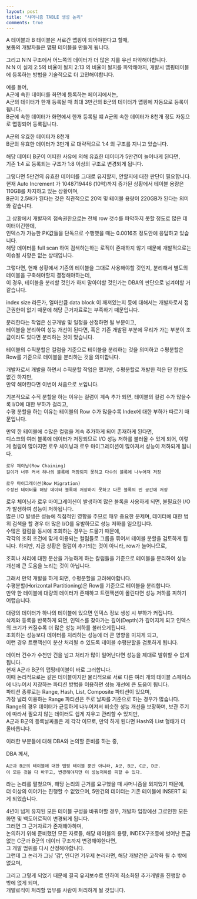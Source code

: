 ```yaml
---
layout: post
title: "샤머니즘 TABLE 생성 논리"
comments: true
---
```


A 테이블과 B 테이블은 서로간 맵핑이 되어야한다고 할때,  
보통의 개발자들은 맵핑 테이블을 만들게 됩니다.  

그리고 N:N 구조에서 어느쪽의 데이터가 더 많은 지를 우선 파악해야합니다.  
N:N 이 실제 2:5의 비율이 될지 2:13 의 비율이 될지를 파악해야지, 개발시 맵핑테이블에 등록하는 방법을 기술적으로 더 고민해야합니다.  

예를 들어,  
A군에 속한 데이터를 화면에 등록하는 페이지에서는,  
A군의 데이터가 한개 등록될 때 최대 3만건의 B군의 데이터가 맵핑에 자동으로 등록이 됩니다.  
B군에 속한 데이터가 화면에서 한개 등록될 떄 A군의 속한 데이터가 8천개 정도 자동으로 맵핑되어 등록됩니다.  

A군의 유효한 데이터가 8천개  
B군의 유효한 데이터가 3만개 로 대략적으로 1:4 의 구조를 지니고 있습니다.  

해당 데이터 B군이 어떠한 사유에 의해 유효한 데이터가 5만건이 늘어나게 된다면,  
기존 1:4 로 등록되는 구조가 1:8 이상의 구조로 변경되게 됩니다.  

그렇다면 5만건의 유효한 데이터를 그대로 유지할지, 안할지에 대한 판단이 필요합니다.  
현재 Auto Increment 가 1048719446 (10억)까지 증가된 상황에서 테이블 용량은 110GB를 차지하고 있는 상황이며,  
B군이 2.5배가 된다는 것은 직관적으로 20억 및 테이블 용량이 220GB가 된다는 의미와 같습니다.  

그 상황에서 개발자의 접속권한으로는 전체 row 갯수를 파악하지 못할 정도로 많은 데이터이긴한데,  
인덱스가 가능한 PK값들을 단독으로 수행했을 때는 0.0016초 정도안에 응답하고 있습니다.  
해당 데이터를 full scan 하여 검색하는하는 로직이 존재하지 않기 때문에 개발적으로는 이슈될 사항은 없는 상태입니다.  

그렇다면, 현재 상황에서 기존의 테이블을 그대로 사용해야할 것인지, 분리해서 별도의 테이블을 구축해야할지 결정해야하는데,  
이 경우, 테이블을 분리할 것인가 하지 말아야할 것인가는 DBA의 판단으로 넘겨야할 거 같습니다.  

index size 라든가, 얼마만큼 data block 이 깨져있는지 등에 대해서는 개발자로서 접근권한이 없기 때문에 해당 근거자료로는 부족하기 때문입니다.  

분리한다는 작업은 신규개발 및 일정을 산정하면 될 부분이고,  
테이블을 분리하여 성능 개선이 된다면, 혹은 기존 개발된 부분에 무리가 가는 부분이 조금이라도 있다면 분리하는 것이 맞습니다.  

테이블의 수직분할은 컬럼을 기준으로 테이블을 분리하는 것을 의미하고 수평분할은 Row를 기준으로 테이블을 분리하는 것을 의미합니다.  

개발자로서 개발을 하면서 수직분할 작업은 했지만, 수평분할로 개발한 적은 단 한번도 없긴 하지만,  
만약 해야한다면 이번이 처음으로 보입니다.  

기본적으로 수직 분할을 하는 이유는 컬럼이 계속 추가 되면, 테이블의 컬럼 수가 많을수록 I/O에 대한 부하가 걸리고,  
수평 분할을 하는 이유는 테이블의 Row 수가 많을수록 Index에 대한 부하가 따르기 때문입니다.  

만약 한 테이블에 수많은 컬럼을 계속 추가하게 되어 존재하게 된다면,  
디스크의 여러 블록에 데이터가 저장되므로 I/O 성능 저하를 불러올 수 있게 되어, 이렇게 컬럼이 많아지면 로우 체이닝과 로우 마이그레이션이 많아져서 성능이 저하되게 됩니다.  

```
로우 체이닝(Row Chaining)
길이가 너무 커서 하나의 블록에 저장되지 못하고 다수의 블록에 나누어져 저장

로우 마이그레이션(Row Migration)
수정된 데이터를 해당 데이터 블록에 저장하지 못하고 다른 블록의 빈 공간에 저장
```

로우 체이닝과 로우 마이그레이션이 발생하여 많은 블록을 사용하게 되면, 불필요한 I/O가 발생하여 성능이 저하됩니다.  
많은 I/O 발생은 성능에 직접적인 영향을 주므로 매우 중요한 문제며, 데이터에 대한 범위 검색을 할 경우 더 많은 I/O를 유발하므로 성능 저하를 일으킵니다.  
수많은 컬럼을 동시에 조회하는 경우는 드물기 때문에,  
각각의 조회 조건에 맞게 이용되는 컬럼들로 그룹을 묶어서 테이블 분할을 검토하게 됩니다. 하지만, 지금 상황은 컬럼이 추가되는 것이 아니라, row가 늘어나므로,  

조회나 처리에 대한 분산을 가능하게 하는 칼럼들을 기준으로 테이블을 분리하여 성능 개선에 큰 도움을 노리는 것이 아닙니다.  

그래서 만약 개발을 하게 되면, 수평분할을 고려해야합니다.  
수평분할(Horizontal Partitioning)은 Row를 기준으로 테이블을 분리합니다.  
만약 한 테이블에 대량의 데이터가 존재하고 트랜잭션이 몰린다면 성능 저하를 피하기 어렵습니다.  

대량의 데이터가 하나의 테이블에 있으면 인덱스 정보 생성 시 부하가 커집니다.  
삭제와 등록을 반복하게 되면, 인덱스를 찾아가는 깊이(Depth)가 깊어지게 되고 인덱스의 크기가 커질수록 더 많은 성능 저하를 불러오게됩니다.  
조회하는 성능보다 데이터를 처리하는 성능에 더 큰 영향을 미치게 되고,  
이런 경우 트랜잭션이 분산 처리될 수 있도록 테이블 수평분할을 검토하게 됩니다.  

데이터 건수가 수천만 건을 넘고 처리가 많이 일어난다면 성능을 제대로 발휘할 수 없게 됩니다.  
현재 A군과 B군의 맵핑테이블이 바로 그러합니다.  
이때 논리적으로는 같은 테이블이지만 물리적으로 서로 다른 여러 개의 테이블 스페이스에 나누어서 저장하는 파티션 방법을 이용하면 성능 개선에 큰 도움이 됩니다.  
파티션 종류로는 Range, Hash, List, Composite 파티션이 있으며,  
가장 널리 이용하는 Range 파티션은 주로 날짜를 기준으로 하는 경우가 많습니다.  
Range의 경우 데이터가 균등하게 나누어져서 비슷한 성능 개선을 보장하며, 보관 주기에 따라서 필요치 않는 데이터도 쉽게 지우고 관리할 수 있지만,  
A군과 B군의 등록날짜들은 제 각각 이므로, 만약 하게 된다면 Hash와 List 형태가 더 올바릅니다.  

이러한 부분들에 대해 DBA와 논의할 준비를 하는 중,  

DBA 께서,  
```
A군과 B군의 테이블에 대한 맵핑 테이블 뿐만 아니라, A군, B군, C군, D군.
이 모든 것을 다 바꾸고, 변경해야지만 이 성능저하를 피할 수 있다.
```

라는 논리를 펼쳤으며, 해당 논리의 근거를 요구했을 때 샤머니즘을 외치었기 때문에,  
더 이상의 이야기는 진행할 수 없었으며, 5만건의 데이터는 기존 테이블에 INSERT 되게 되었습니다.  


4년이 넘게 유지된 모든 테이블 구성을 바꿔야할 경우, 개발자 입장에선 그로인한 모든 화면 및 백도어로직이 변경되게 됩니다.   
그러면 그 근거자료가 존재해야하며,  
논의하기 위해 준비했던 모든 자료들, 해당 테이블의 용량, INDEX구조등에 벗어난 뜬금없는 C군과 B군의 데이터 구조까지 변경해야한다면,  
그 개발 범위를 다시 산정해야합니다.  
그런데 그 논리가 그냥 '감', 인디언 기우제 논리라면, 해당 개발건은 고착화 될 수 밖에 없으며,

그리고 그렇게 되었기 때문에 결국 유지보수로 인하여 최소화된 추가개발을 진행할 수 밖에 없게 되며,  
개발로직이 처리할 업무를 사람이 처리하게 될 것입니다. 
